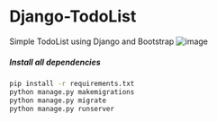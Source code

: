 # Django-TodoList
Simple TodoList using Django and Bootstrap
![image](https://user-images.githubusercontent.com/89457811/212549008-705321b1-b39a-4d65-b680-13b85b0e14dd.png)
</br>

##### Install all dependencies
```bash
pip install -r requirements.txt
python manage.py makemigrations
python manage.py migrate
python manage.py runserver
```
